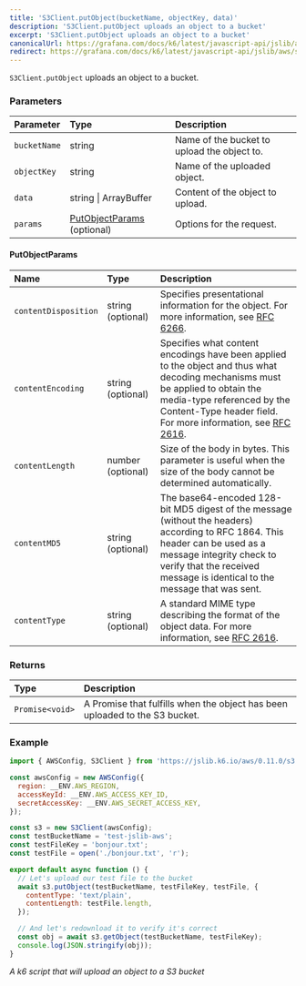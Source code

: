 ```yaml
---
title: 'S3Client.putObject(bucketName, objectKey, data)'
description: 'S3Client.putObject uploads an object to a bucket'
excerpt: 'S3Client.putObject uploads an object to a bucket'
canonicalUrl: https://grafana.com/docs/k6/latest/javascript-api/jslib/aws/s3client/putobject/
redirect: https://grafana.com/docs/k6/latest/javascript-api/jslib/aws/s3client/putobject/
---
```


`S3Client.putObject` uploads an object to a bucket.

### Parameters

| Parameter     | Type                                            | Description                                  |
| :------------ | :---------------------------------------------- | :------------------------------------------- |
| `bucketName`  | string                                          | Name of the bucket to upload the object to.  |
| `objectKey`   | string                                          | Name of the uploaded object.                 |
| `data`        | string \| ArrayBuffer                           | Content of the object to upload.             |
| `params`      | [PutObjectParams](#putobjectparams) (optional)  | Options for the request. |

#### PutObjectParams

| Name                  | Type              | Description |
| :-------------------- | :---------------- | :---------- |
| `contentDisposition`  | string (optional) | Specifies presentational information for the object. For more information, see [RFC 6266](https://tools.ietf.org/html/rfc6266). |
| `contentEncoding`     | string (optional) | Specifies what content encodings have been applied to the object and thus what decoding mechanisms must be applied to obtain the media-type referenced by the Content-Type header field. For more information, see [RFC 2616](https://tools.ietf.org/html/rfc2616). |
| `contentLength`       | number (optional) | Size of the body in bytes. This parameter is useful when the size of the body cannot be determined automatically. |
| `contentMD5`          | string (optional) | The base64-encoded 128-bit MD5 digest of the message (without the headers) according to RFC 1864. This header can be used as a message integrity check to verify that the received message is identical to the message that was sent. |
| `contentType`         | string (optional) | A standard MIME type describing the format of the object data. For more information, see [RFC 2616](https://tools.ietf.org/html/rfc2616). |

### Returns

| Type            | Description                                                                 |
| :-------------- | :-------------------------------------------------------------------------- |
| `Promise<void>` | A Promise that fulfills when the object has been uploaded to the S3 bucket. |

### Example

<CodeGroup labels={[]}>

```javascript
import { AWSConfig, S3Client } from 'https://jslib.k6.io/aws/0.11.0/s3.js';

const awsConfig = new AWSConfig({
  region: __ENV.AWS_REGION,
  accessKeyId: __ENV.AWS_ACCESS_KEY_ID,
  secretAccessKey: __ENV.AWS_SECRET_ACCESS_KEY,
});

const s3 = new S3Client(awsConfig);
const testBucketName = 'test-jslib-aws';
const testFileKey = 'bonjour.txt';
const testFile = open('./bonjour.txt', 'r');

export default async function () {
  // Let's upload our test file to the bucket
  await s3.putObject(testBucketName, testFileKey, testFile, {
    contentType: 'text/plain',
    contentLength: testFile.length,
  });

  // And let's redownload it to verify it's correct
  const obj = await s3.getObject(testBucketName, testFileKey);
  console.log(JSON.stringify(obj));
}
```

_A k6 script that will upload an object to a S3 bucket_

</CodeGroup>